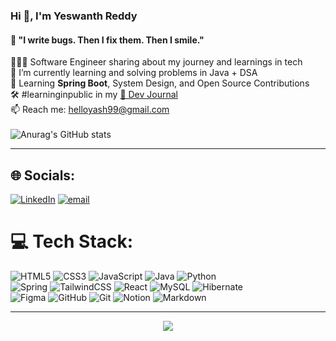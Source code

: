  ### Hi 👋, I'm Yeswanth Reddy  
 #### 💬 "I write bugs. Then I fix them. Then I smile."

<!--<p align="left">
  <img src="https://readme-typing-svg.demolab.com?font=Fira+Code&weight=500&size=24&pause=1000&color=6DB33F&center=true&width=435&lines=Java+Developer+%F0%9F%92%BB;DSA+Enthusiast+%F0%9F%92%AA;HTML+%7C+CSS+%7C+JS+%F0%9F%92%BB;Learning+Daily+%F0%9F%9A%80" alt="Typing SVG" />
</p> -->




🧑🏼‍💻 Software Engineer sharing about my journey and learnings in tech<br/>
🔭 I’m currently learning and solving problems in Java + DSA <br/>
🌱 Learning **Spring Boot**, System Design, and Open Source Contributions <br/>
🛠️ #learninginpublic in my [🧠 Dev Journal ](www.linkedin.com/in/algoreddy)<br/>
📫 Reach me: [helloyash99@gmail.com](mailto:helloyash99@gmail.com) <br/>
<br/>
![Anurag's GitHub stats](https://github-readme-stats.vercel.app/api?username=algoreddy&theme=dark&show_icons=true)

---
## 🌐 Socials:
[![LinkedIn](https://img.shields.io/badge/LinkedIn-%230077B5.svg?logo=linkedin&logoColor=white)](https://linkedin.com/in/www.linkedin.com/in/contactdamon) [![email](https://img.shields.io/badge/Email-D14836?logo=gmail&logoColor=white)](mailto:helloyash99@gmail.com) 
 
# 💻 Tech Stack:

 ![HTML5](https://img.shields.io/badge/html5-%23E34F26.svg?style=for-the-badge&logo=html5&logoColor=white)  ![CSS3](https://img.shields.io/badge/css3-%231572B6.svg?style=for-the-badge&logo=css3&logoColor=white) ![JavaScript](https://img.shields.io/badge/javascript-%23323330.svg?style=for-the-badge&logo=javascript&logoColor=%23F7DF1E) ![Java](https://img.shields.io/badge/java-%23ED8B00.svg?style=for-the-badge&logo=openjdk&logoColor=white)  ![Python](https://img.shields.io/badge/python-3670A0?style=for-the-badge&logo=python&logoColor=ffdd54) <br/>
   ![Spring](https://img.shields.io/badge/spring-%236DB33F.svg?style=for-the-badge&logo=spring&logoColor=white) ![TailwindCSS](https://img.shields.io/badge/tailwindcss-%2338B2AC.svg?style=for-the-badge&logo=tailwind-css&logoColor=white)  ![React](https://img.shields.io/badge/react-%2320232a.svg?style=for-the-badge&logo=react&logoColor=%2361DAFB)  ![MySQL](https://img.shields.io/badge/mysql-4479A1.svg?style=for-the-badge&logo=mysql&logoColor=white)   ![Hibernate](https://img.shields.io/badge/Hibernate-59666C?style=for-the-badge&logo=Hibernate&logoColor=white)<br/>
      ![Figma](https://img.shields.io/badge/figma-%23F24E1E.svg?style=for-the-badge&logo=figma&logoColor=white)   ![GitHub](https://img.shields.io/badge/github-%23121011.svg?style=for-the-badge&logo=github&logoColor=white) 
   ![Git](https://img.shields.io/badge/git-%23F05033.svg?style=for-the-badge&logo=git&logoColor=white) ![Notion](https://img.shields.io/badge/Notion-%23000000.svg?style=for-the-badge&logo=notion&logoColor=white)
 ![Markdown](https://img.shields.io/badge/markdown-%23000000.svg?style=for-the-badge&logo=markdown&logoColor=white) 



 





 
 
---

<p align="center">
  <img src="https://capsule-render.vercel.app/api?type=waving&color=gradient&height=100&section=footer"/>
</p>
